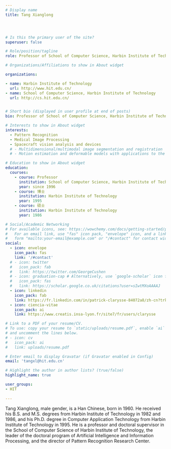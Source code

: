 ```yaml
---
# Display name
title: Tang Xianglong




# Is this the primary user of the site?
superuser: false

# Role/position/tagline
role: Professor of School of Computer Science, Harbin Institute of Technology, Director of Pattern Recognition Research Center

# Organizations/Affiliations to show in About widget

organizations:

- name: Harbin Institute of Technology
  url: http://www.hit.edu.cn/
- name: School of Computer Science, Harbin Institute of Technology
  url: http://cs.hit.edu.cn/


# Short bio (displayed in user profile at end of posts)
bio: Professor of School of Computer Science, Harbin Institute of Technology, Director of Pattern Recognition Research Center

# Interests to show in About widget
interests:
  - Pattern Recognition
  - Medical Image Processing
  - Spacecraft vision analysis and devices
  # - Multidimensional/multimodal image segmentation and registration
  # - Motion estimation and deformable models with applications to the 3D analysis of the heart functions

# Education to show in About widget
education:
  courses:
    - course: Professor
      institution: School of Computer Science, Harbin Institute of Technology
      year: since 1996
    - course: 博士
      institution: Harbin Institute of Technology
      year: 1995
    - course: 硕士
      institution: Harbin Institute of Technology
      year: 1986

# Social/Academic Networking
# For available icons, see: https://wowchemy.com/docs/getting-started/page-builder/#icons
#   For an email link, use "fas" icon pack, "envelope" icon, and a link in the
#   form "mailto:your-email@example.com" or "/#contact" for contact widget.
social:
  - icon: envelope
    icon_pack: fas
    link: '/#contact'
  # - icon: twitter
  #   icon_pack: fab
  #   link: https://twitter.com/GeorgeCushen
  # - icon: graduation-cap # Alternatively, use `google-scholar` icon from `ai` icon pack
  #   icon_pack: fas
  #   link: https://scholar.google.co.uk/citations?user=sIwtMXoAAAAJ
  - icon: linkedin
    icon_pack: fab
    link: https://fr.linkedin.com/in/patrick-clarysse-84072a8/zh-cn?trk=people-guest_people_search-card
  - icon: ciencia-vitae
    icon_pack: ai
    link: https://www.creatis.insa-lyon.fr/site7/fr/users/clarysse 

# Link to a PDF of your resume/CV.
# To use: copy your resume to `static/uploads/resume.pdf`, enable `ai` icons in `params.toml`,
# and uncomment the lines below.
# - icon: cv
#   icon_pack: ai
#   link: uploads/resume.pdf

# Enter email to display Gravatar (if Gravatar enabled in Config)
email: 'tangxl@hit.edu.cn'

# Highlight the author in author lists? (true/false)
highlight_name: true

user_groups:
- HIT
 
---
```


Tang Xianglong, male gender, is a Han Chinese, born in 1960. He received his B.S. and M.S. degrees from Harbin Institute of Technology in 1982 and 1986, and his Ph.D. degree in Computer Application Technology from Harbin Institute of Technology in 1995. He is a professor and doctoral supervisor in the School of Computer Science of Harbin Institute of Technology, the leader of the doctoral program of Artificial Intelligence and Information Processing, and the director of Pattern Recognition Research Center.

